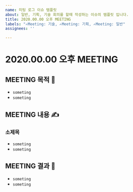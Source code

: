 ```yaml
---
name: 미팅 로그 이슈 템플릿
about: 일반, 기획, 기술 회의를 할때 작성하는 이슈의 템플릿 입니다.
title: 2020.00.00 오후 MEETING
labels: "✍️Meeting: 기술, ✍️Meeting: 기획, ✍️Meeting: 일반"
assignees: ''

---
```


# 2020.00.00 오후 MEETING

## MEETING 목적 🚩

-  `someting`
-  `someting`

## MEETING 내용 ✍️

### 소제목

- `someting`
- `someting`

## MEETING 결과 📌

- `someting`
- `someting`
